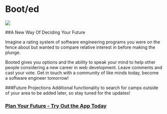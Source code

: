 # Boot/ed

[![](http://4.bp.blogspot.com/-mL-Jy_YA06s/UdDRjxaxsII/AAAAAAAAAMY/NxblN6PXjas/s300/four+stars+out+of+five.png)](http://booted.herokuapp.com/)

##A New Way Of Deciding Your Future

Imagine a rating system of software engineering programs you were on the fence about but wanted to compare relative interest in before making the plunge.

Booted gives you options and the ability to speak your mind to help other people considering a new career in web development. Leave comments and cast your vote. Get in touch with a community of like minds today, become a software engineer tomorrow!

###Future Projections
Additional functionality to search for camps outside of your area to be added later, so stay tuned for the updates! 

### [Plan Your Future - Try Out the App Today](http://booted.herokuapp.com/)
